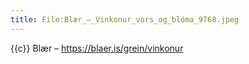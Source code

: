 ```yaml
---
title: File:Blær_–_Vinkonur_vors_og_blóma_9768.jpeg
---
```


{{c}} Blær – https://blaer.is/grein/vinkonur

